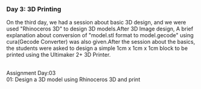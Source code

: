 ### Day 3:  3D Printing
<p>
On the third day, we had a session about basic 3D design, and we were used "Rhinoceros 3D" to design 3D models.After 3D Image design, A brief explanation about conversion of "model.stl format to model.gecode" using cura(Gecode Converter) was also given.After the session about the basics, the students were asked to design a simple 1cm x 1cm x 1cm block to be printed using the Ultimaker 2+ 3D Printer.

</p>
<br>
Assignment Day:03
<br>
01: Design a 3D model using Rhinoceros 3D and print  
